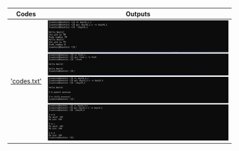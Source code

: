 | Codes | Outputs |
|-------|--------|
|['codes.txt'](./Codes/codes.txt)|![01.png](./Output/01.png)![02.png](./Output/02.png)![03.png](./Output/03.png)![04.png](./Output/04.png)|

